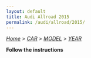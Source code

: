 ```yaml
---
layout: default
title: Audi Allroad 2015
permalink: /audi/allroad/2015/
---
```

[*Home*](/) > [*CAR*](/car/) > [*MODEL*](/car/model/) > [*YEAR*](/car/model/year/)

**Follow the instructions**